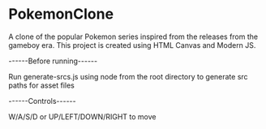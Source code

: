 # PokemonClone

A clone of the popular Pokemon series inspired from the releases from the gameboy era. This project is created using HTML Canvas and Modern JS.

------Before running------

Run generate-srcs.js using node from the root directory to generate src paths for asset files

------Controls------

W/A/S/D or UP/LEFT/DOWN/RIGHT to move
